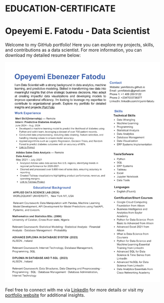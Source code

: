 # EDUCATION-CERTIFICATE

# Opeyemi E. Fatodu - Data Scientist
Welcome to my GitHub portfolio! Here you can explore my projects, skills, and contributions as a data scientist. For more information, you can download my detailed resume below:


![Data Science Resume](https://github.com/yemifatodu/EDUCATION-CERTIFICATE/blob/main/DATA%20SCIENCE%20RESUME.png)




Feel free to connect with me via [LinkedIn](https://www.linkedin.com/in/yemi-fatodu/) for more details or visit my [portfolio website](https://yemifatodu.github.io) for additional insights.





